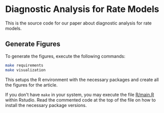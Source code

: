 # Diagnostic Analysis for Rate Models

This is the source code for our paper about diagnostic analysis for rate models.

## Generate Figures

To generate the figures, execute the following commands:

```bash
make requirements
make visualization
```

This setups the R environment with the necessary packages and create all the figures for the article.

If you don't have `make` in your system, you may execute the file [R/main.R](./R/main.R) within Rstudio.
Read the commented code at the top of the file on how to install the necessary package versions.
